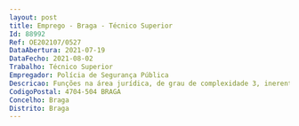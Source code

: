 ```yaml
--- 
layout: post
title: Emprego - Braga - Técnico Superior
Id: 88992
Ref: OE202107/0527
DataAbertura: 2021-07-19
DataFecho: 2021-08-02
Trabalho: Técnico Superior
Empregador: Polícia de Segurança Pública
Descricao: Funções na área jurídica, de grau de complexidade 3, inerentes ao conteúdo da categoria de técnico superior, cfr. anexo a que se refere o n.º 2 do art.º 88.º da LTFP, no âmbito das atribuições da PSP 
CodigoPostal: 4704-504 BRAGA
Concelho: Braga
Distrito: Braga
--- 
```

